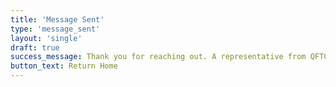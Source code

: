 ```yaml
---
title: 'Message Sent'
type: 'message_sent'
layout: 'single'
draft: true
success_message: Thank you for reaching out. A representative from QFTC will get back to you ASAP.
button_text: Return Home
---
```

